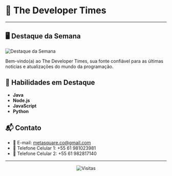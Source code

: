 <!-- Título -->
# 📰 **The Developer Times**

---

## 🖥️ Destaque da Semana

![Destaque da Semana](https://media.giphy.com/media/ZVik7pBtu9dNS/giphy.gif)

Bem-vindo(a) ao The Developer Times, sua fonte confiável para as últimas notícias e atualizações do mundo da programação.

## 🚀 Habilidades em Destaque

- **Java**
- **Node.js**
- **JavaScript**
- **Python**

## 📬 Contato

- 📧 E-mail: [metasquare.co@gmail.com](mailto:seuemail@example.com)
- 📱 Telefone Celular 1: +55 61 981023981
- 📱 Telefone Celular 2: +55 61 982817140

---

<p align="center">
  <img src="https://visitor-badge.laobi.icu/badge?page_id=suagithubpagina.suarepositorio" alt="Visitas" />
</p>

